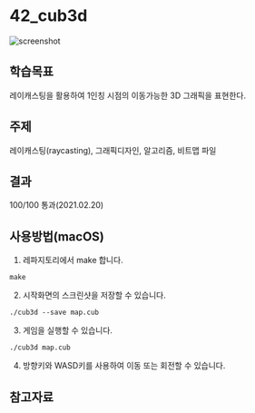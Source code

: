 # 42_cub3d

![screenshot]()

## 학습목표
레이캐스팅을 활용하여 1인칭 시점의 이동가능한 3D 그래픽을 표현한다.

## 주제
레이캐스팅(raycasting), 그래픽디자인, 알고리즘, 비트맵 파일

## 결과
100/100 통과(2021.02.20)

## 사용방법(macOS)
1. 레파지토리에서 make 합니다.
```
make
```

2. 시작화면의 스크린샷을 저장할 수 있습니다.
```
./cub3d --save map.cub
```

3. 게임을 실행할 수 있습니다.
```
./cub3d map.cub
```

4. 방향키와 WASD키를 사용하여 이동 또는 회전할 수 있습니다.

## 참고자료
